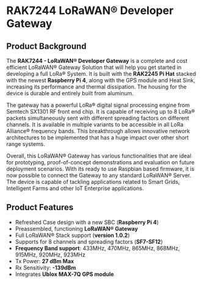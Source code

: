 
# RAK7244 LoRaWAN® Developer Gateway

<Cimg src="/assets/images/quick-start-guide/rak7244/1.main/rak7244_overview.jpg" width="100%" figure_number = "1" caption="RAK7244 LoRaWAN® Developer Gateway"/>

## Product Background
The **RAK7244 - LoRaWAN® Developer Gateway** is a complete and cost efficient LoRaWAN® Gateway Solution that will help you get started in developing a full LoRa® System. It is built with the **RAK2245 Pi Hat** stacked with the newest **Raspberry Pi 4**, along with the GPS module and Heat Sink, increasing its performance and thermal dissipation. The housing for the device is durable and entirely built from aluminum.

The gateway has a powerful LoRa® digital signal processing engine from Semtech SX1301 RF front end chip. It is capable of receiving up to 8 LoRa® packets simultaneously sent with different spreading factors on different channels. It is available in multiple variants to be accessible in all LoRa Alliance® frequency bands. This breakthrough allows innovative network architectures to be implemented that has a huge impact over other short range systems.

Overall, this LoRaWAN® Gateway has various functionalities that are ideal for prototyping, proof-of-concept demonstrations and evaluation on future deployment scenarios. With its ready to use Raspbian based firmware, it is now possible to connect the Gateway to any standard LoRaWAN® Server. The device is capable of tackling applications related to Smart Grids, Intelligent Farms and other IoT Enterprise applications.


## Product Features
* Refreshed Case design with a new SBC (**Raspberry Pi 4**)
* Preassembled, functioning **LoRaWAN® Gateway**
* Full LoRaWAN® Stack support (**version 1.0.2**)
* Supports for 8 channels and spreading factors (**SF7-SF12**)
* **Frequency Band support**: 433MHz, 470MHz, 865MHz, 868MHz, 915MHz, 920MHz, 923MHz
* Tx Power: **27 dBm Max**
* Rx Sensitivity: **-139dBm**
* Integrates **Ublox MAX-7Q GPS module**
